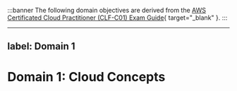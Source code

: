:::banner
The following domain objectives are derived from the [AWS Certificated Cloud Practitioner (CLF-C01) Exam Guide](https://d1.awsstatic.com/training-and-certification/docs-cloud-practitioner/AWS-Certified-Cloud-Practitioner_Exam-Guide.pdf){ target="_blank" }.
:::

---
label: Domain 1
---

# Domain 1: Cloud Concepts